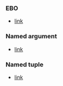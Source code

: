 ### EBO
- [link](https://en.cppreference.com/w/cpp/language/ebo)

### Named argument
- [link](https://www.fluentcpp.com/2018/12/14/named-arguments-cpp/)

### Named tuple
- [link](https://www.fluentcpp.com/2016/12/08/strong-types-for-strong-interfaces/)
